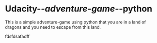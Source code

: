 # Udacity-_-adventure-game-_-python
This is a simple adventure-game using python that you are in a land of dragons and you need to escape from this land.   




fdsfdsafadff
